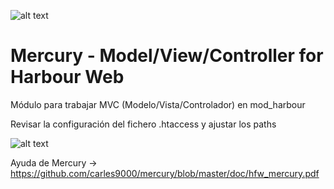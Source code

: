 ﻿![alt text](https://i.postimg.cc/B69ZjLTs/logo-mini.jpg)

Mercury - Model/View/Controller for Harbour Web
===============================================

Módulo para trabajar MVC (Modelo/Vista/Controlador) en mod_harbour

Revisar la configuración del fichero .htaccess y ajustar los paths

![alt text](https://i.postimg.cc/1RWZMXXv/mvc.jpg)

Ayuda de Mercury -> https://github.com/carles9000/mercury/blob/master/doc/hfw_mercury.pdf 
